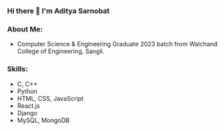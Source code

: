 ### Hi there 👋 I'm Aditya Sarnobat

### About Me:
- Computer Science & Engineering Graduate 2023 batch from Walchand College of Engineering, Sangli.<br>


### Skills:
<ul>
  <li>C, C++</li>
  <li>Python</li>  
  <li>HTML, CSS, JavaScript</li>  
  <li>React.js</li>
  <li>Django</li/>
  <li>MySQL, MongoDB</li>
</ul>



